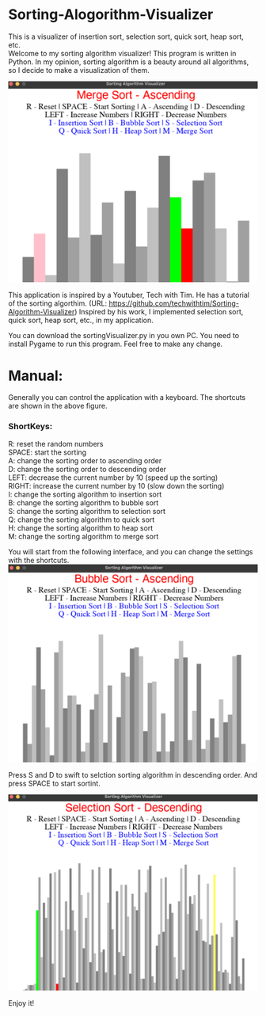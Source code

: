 # Sorting-Alogorithm-Visualizer
This is a visualizer of insertion sort, selection sort, quick sort, heap sort, etc.     
Welcome to my sorting algorithm visualizer! This program is written in Python. In my opinion, sorting algorithm is a beauty around all algorithms, so I decide to make a visualization of them.

![merge sort](https://github.com/Albert-Aiqi-Zhang/Sorting-Alogorithm-Visualizer/blob/main/Screen%20Shots/merget_sort.png)

This application is inspired by a Youtuber, Tech with Tim. He has a tutorial of the sorting algorthim. (URL: https://github.com/techwithtim/Sorting-Algorithm-Visualizer) Inspired by his work, I implemented selection sort, quick sort, heap sort, etc., in my application.

You can download the sortingVisualizer.py in you own PC. You need to install Pygame to run this program.
Feel free to make any change.

# Manual:
Generally you can control the application with a keyboard. The shortcuts are shown in the above figure.  
### ShortKeys:
R: reset the random numbers   
SPACE: start the sorting  
A: change the sorting order to ascending order  
D: change the sorting order to descending order   
LEFT: decrease the current number by 10 (speed up the sorting)    
RIGHT: increase the current number by 10 (slow down the sorting)    
I: change the sorting algorithm to insertion sort   
B: change the sorting algorithm to bubble sort    
S: change the sorting algorithm to selection sort   
Q: change the sorting algorithm to quick sort   
H: change the sorting algorithm to heap sort    
M: change the sorting algorithm to merge sort 

You will start from the following interface, and you can change the settings with the shortcuts.
![opening interface](https://github.com/Albert-Aiqi-Zhang/Sorting-Alogorithm-Visualizer/blob/main/Screen%20Shots/opening.png)

Press S and D to swift to selction sorting algorithm in descending order. And press SPACE to start sortint.

![selection sort](https://github.com/Albert-Aiqi-Zhang/Sorting-Alogorithm-Visualizer/blob/main/Screen%20Shots/selection_sort_2.png)

Enjoy it!
